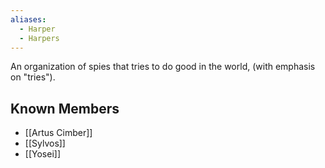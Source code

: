 ```yaml
---
aliases:
  - Harper
  - Harpers
---
```

An organization of spies that tries to do good in the world, (with emphasis on "tries").

## Known Members
- [[Artus Cimber]]
- [[Sylvos]]
- [[Yosei]]
